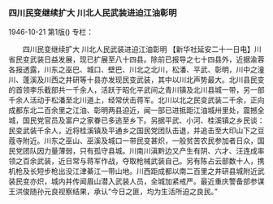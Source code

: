 ### 四川民变继续扩大  川北人民武装进迫江油彰明

1946-10-21
第1版()
专栏：

　　四川民变继续扩大
    川北人民武装进迫江油彰明
    【新华社延安二十一日电】川省民变武装日益发展，现已扩展至八十四县。除前已报导之七十四县外，近据渝蓉各报透露，川东之巫巴、城口、壁巴、川北之北川，松潘、平武、彰明，川中之潼川、蓬溪及川西之井研等十县亦发现民变武装，其中以川北声势最大。北川县民变的首领李乐截部共一千余人，活跃于昭化平武间之青川镇及北川县城一带，另一部千余人活动于松潘至北川道上，经常伏击蒋军。北川以北之民变武装二千余，正向成都东北二百余里之江油、彰明两县迫近，闻一部已进抵距江油城卅里处，震撼全城，国民党官员及富户之家眷已多逃至乡下。另据平武、小河、桂溪镇之乡民谈：民变武装千余人，近将桂溪镇及平通乡之国民党团队击退，并追击至大印山下之豆蔻寺附近。川东之巫山、巫溪及城口一带民变甚炽，一般贫苦农民参加者日众，国民党团队因力量薄弱，只有孤守县城。川南川滇黔边又产生有阴、六才、汪连成率领之百余武装，近日常与蒋军作战，夺取枪械武装自己。另有陈占云部数十人，携机枪及长短步枪出没江津綦江一带山地。川西距成都以南二百里之井研县城附近武装民变亦炽，城内并传闻眉山潜入武装人员，全城加紧戒严。最近重庆警备部参谋王洪俊随孙元良视察结果，承认“今日之匪，均为生活所迫之良民。”
